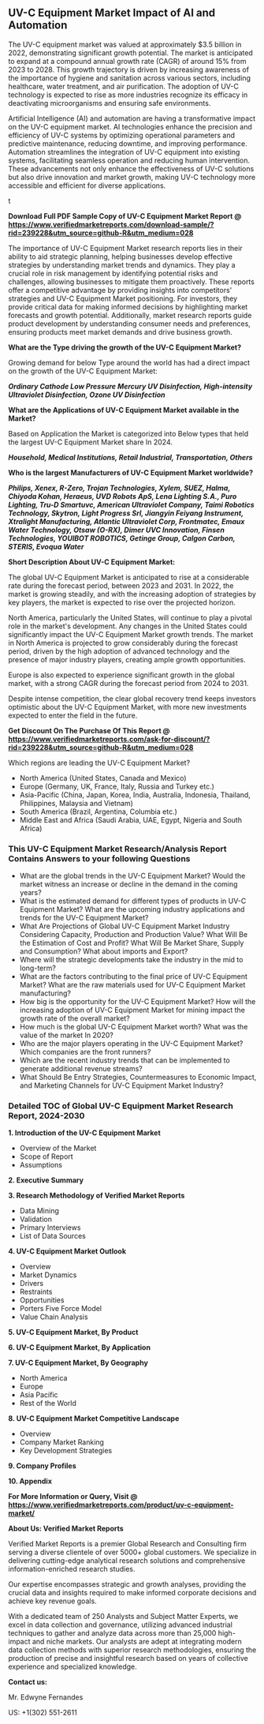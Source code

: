 <h2>UV-C Equipment Market Impact of AI and Automation</h2><p>The UV-C equipment market was valued at approximately $3.5 billion in 2022, demonstrating significant growth potential. The market is anticipated to expand at a compound annual growth rate (CAGR) of around 15% from 2023 to 2028. This growth trajectory is driven by increasing awareness of the importance of hygiene and sanitation across various sectors, including healthcare, water treatment, and air purification. The adoption of UV-C technology is expected to rise as more industries recognize its efficacy in deactivating microorganisms and ensuring safe environments.</p><p>Artificial Intelligence (AI) and automation are having a transformative impact on the UV-C equipment market. AI technologies enhance the precision and efficiency of UV-C systems by optimizing operational parameters and predictive maintenance, reducing downtime, and improving performance. Automation streamlines the integration of UV-C equipment into existing systems, facilitating seamless operation and reducing human intervention. These advancements not only enhance the effectiveness of UV-C solutions but also drive innovation and market growth, making UV-C technology more accessible and efficient for diverse applications.</p>t</p><p id="" class=""><strong>Download Full PDF Sample Copy of UV-C Equipment Market Report @ <a href="https://www.verifiedmarketreports.com/download-sample/?rid=239228&utm_source=github-R&utm_medium=028" target="_blank">https://www.verifiedmarketreports.com/download-sample/?rid=239228&utm_source=github-R&utm_medium=028</a></strong></p><p>The importance of&nbsp;UV-C Equipment Market research reports lies in their ability to aid strategic planning, helping businesses develop effective strategies by understanding market trends and dynamics. They play a crucial role in risk management by identifying potential risks and challenges, allowing businesses to mitigate them proactively. These reports offer a competitive advantage by providing insights into competitors' strategies and UV-C Equipment Market positioning. For investors, they provide critical data for making informed decisions by highlighting market forecasts and growth potential. Additionally, market research reports guide product development by understanding consumer needs and preferences, ensuring products meet market demands and drive business growth.</p><p><strong>What are the&nbsp;Type driving the growth of the UV-C Equipment Market?</strong></p><p id="" class="">Growing demand for below Type around the world has had a direct impact on the growth of the UV-C Equipment Market:</p><em><strong>Ordinary Cathode Low Pressure Mercury UV Disinfection, High-intensity Ultraviolet Disinfection, Ozone UV Disinfection</strong></em></p><strong>What are the&nbsp;Applications&nbsp;of UV-C Equipment Market available in the Market?</strong></p><p id="" class="">Based on Application the Market is categorized into Below types that held the largest UV-C Equipment Market share In 2024.</p><em><strong>Household, Medical Institutions, Retail Industrial, Transportation, Others</strong></em></p><strong>Who is the largest Manufacturers of UV-C Equipment Market worldwide?</strong></p><p><em><strong>Philips, Xenex, R-Zero, Trojan Technologies, Xylem, SUEZ, Halma, Chiyoda Kohan, Heraeus, UVD Robots ApS, Lena Lighting S.A., Puro Lighting, Tru-D Smartuvc, American Ultraviolet Company, Taimi Robotics Technology, Skytron, Light Progress Srl, Jiangyin Feiyang Instrument, Xtralight Manufacturing, Atlantic Ultraviolet Corp, Frontmatec, Emaux Water Technology, Otsaw (O-RX), Dimer UVC Innovation, Finsen Technologies, YOUIBOT ROBOTICS, Getinge Group, Calgon Carbon, STERIS, Evoqua Water</strong></em></p><p id="" class=""><strong>Short Description About UV-C Equipment Market:</strong></p><p>The global UV-C Equipment Market is anticipated to rise at a considerable rate during the forecast period, between 2023 and 2031. In 2022, the market is growing steadily, and with the increasing adoption of strategies by key players, the market is expected to rise over the projected horizon.</p><p>North America, particularly the United States, will continue to play a pivotal role in the market's development. Any changes in the United States could significantly impact the UV-C Equipment Market growth trends. The market in North America is projected to grow considerably during the forecast period, driven by the high adoption of advanced technology and the presence of major industry players, creating ample growth opportunities.</p><p>Europe is also expected to experience significant growth in the global market, with a strong CAGR during the forecast period from 2024 to 2031.</p><p>Despite intense competition, the clear global recovery trend keeps investors optimistic about the UV-C Equipment Market, with more new investments expected to enter the field in the future.</p><p id="" class=""><strong>Get Discount On The Purchase Of This Report @ <a href="https://www.verifiedmarketreports.com/ask-for-discount/?rid=239228&utm_source=github-R&utm_medium=028" target="_blank">https://www.verifiedmarketreports.com/ask-for-discount/?rid=239228&utm_source=github-R&utm_medium=028</a></strong></p>Which regions are leading the UV-C Equipment Market?</p><ul><li>North America (United States, Canada and Mexico)</li><li>Europe (Germany, UK, France, Italy, Russia and Turkey etc.)</li><li>Asia-Pacific (China, Japan, Korea, India, Australia, Indonesia, Thailand, Philippines, Malaysia and Vietnam)</li><li>South America (Brazil, Argentina, Columbia etc.)</li><li>Middle East and Africa (Saudi Arabia, UAE, Egypt, Nigeria and South Africa)</li></ul><h3 id="" class="">This UV-C Equipment Market Research/Analysis Report Contains Answers to your following Questions</h3><ul><li>What are the global trends in the UV-C Equipment Market? Would the market witness an increase or decline in the demand in the coming years?</li><li>What is the estimated demand for different types of products in UV-C Equipment Market? What are the upcoming industry applications and trends for the UV-C Equipment Market?</li><li>What Are Projections of Global UV-C Equipment Market Industry Considering Capacity, Production and Production Value? What Will Be the Estimation of Cost and Profit? What Will Be Market Share, Supply and Consumption? What about imports and Export?</li><li>Where will the strategic developments take the industry in the mid to long-term?</li><li>What are the factors contributing to the final price of UV-C Equipment Market? What are the raw materials used for UV-C Equipment Market manufacturing?</li><li>How big is the opportunity for the UV-C Equipment Market? How will the increasing adoption of UV-C Equipment Market for mining impact the growth rate of the overall market?</li><li>How much is the global UV-C Equipment Market worth? What was the value of the market In 2020?</li><li>Who are the major players operating in the UV-C Equipment Market? Which companies are the front runners?</li><li>Which are the recent industry trends that can be implemented to generate additional revenue streams?</li><li>What Should Be Entry Strategies, Countermeasures to Economic Impact, and Marketing Channels for UV-C Equipment Market Industry?</li></ul><h3 id="" class="">Detailed TOC of Global UV-C Equipment Market Research Report, 2024-2030</h3><p id="" class=""><strong>1. Introduction of the UV-C Equipment Market</strong></p><ul><li>Overview of the Market</li><li>Scope of Report</li><li>Assumptions</li></ul><p id="" class=""><strong>2. Executive Summary</strong></p><p id="" class=""><strong>3. Research Methodology of Verified Market Reports</strong></p><ul><li>Data Mining</li><li>Validation</li><li>Primary Interviews</li><li>List of Data Sources</li></ul><p id="" class=""><strong>4. UV-C Equipment Market Outlook</strong></p><ul><li>Overview</li><li>Market Dynamics</li><li>Drivers</li><li>Restraints</li><li>Opportunities</li><li>Porters Five Force Model</li><li>Value Chain Analysis</li></ul><p id="" class=""><strong>5. UV-C Equipment Market, By Product</strong></p><p id="" class=""><strong>6. UV-C Equipment Market, By Application</strong></p><p id="" class=""><strong>7. UV-C Equipment Market, By Geography</strong></p><ul><li>North America</li><li>Europe</li><li>Asia Pacific</li><li>Rest of the World</li></ul><p id="" class=""><strong>8. UV-C Equipment Market Competitive Landscape</strong></p><ul><li>Overview</li><li>Company Market Ranking</li><li>Key Development Strategies</li></ul><p id="" class=""><strong>9. Company Profiles</strong></p><p id="" class=""><strong>10. Appendix</strong></p><p id="" class=""><strong>For More Information or Query, Visit @ <a href="https://www.verifiedmarketreports.com/product/uv-c-equipment-market/" target="_blank">https://www.verifiedmarketreports.com/product/uv-c-equipment-market/</a></strong></p><p id="" class=""><strong>About Us: Verified Market Reports</strong></p><p id="" class="">Verified Market Reports is a premier Global Research and Consulting firm serving a diverse clientele of over 5000+ global customers. We specialize in delivering cutting-edge analytical research solutions and comprehensive information-enriched research studies.</p><p id="" class="">Our expertise encompasses strategic and growth analyses, providing the crucial data and insights required to make informed corporate decisions and achieve key revenue goals.</p><p id="" class="">With a dedicated team of 250 Analysts and Subject Matter Experts, we excel in data collection and governance, utilizing advanced industrial techniques to gather and analyze data across more than 25,000 high-impact and niche markets. Our analysts are adept at integrating modern data collection methods with superior research methodologies, ensuring the production of precise and insightful research based on years of collective experience and specialized knowledge.</p><p id="" class=""><strong>Contact us:</strong></p><p id="" class="">Mr. Edwyne Fernandes</p><p id="" class="">US: +1(302) 551-2611</p>